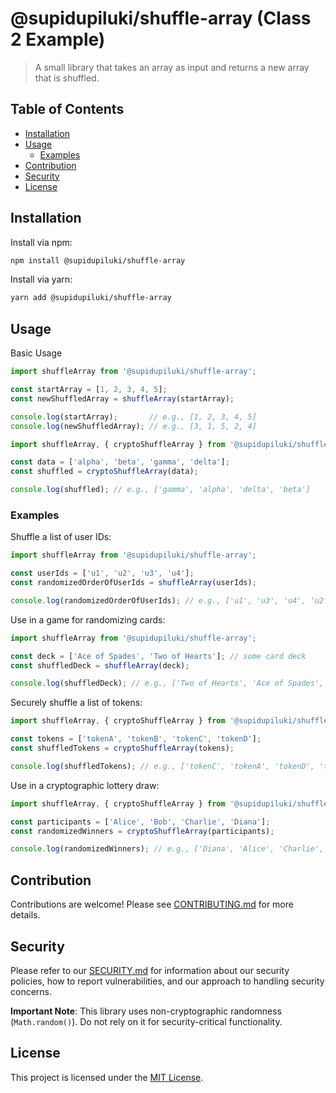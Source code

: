 # @supidupiluki/shuffle-array (Class 2 Example)

> A small library that takes an array as input and returns a new array that is shuffled.

## Table of Contents

- [Installation](#installation)
- [Usage](#usage)
   - [Examples](#examples)
- [Contribution](#contribution)
- [Security](#security)
- [License](#license)

## Installation

Install via npm:

```bash
npm install @supidupiluki/shuffle-array
```
Install via yarn:

```bash
yarn add @supidupiluki/shuffle-array
```

## Usage

Basic Usage

```js
import shuffleArray from '@supidupiluki/shuffle-array';

const startArray = [1, 2, 3, 4, 5];
const newShuffledArray = shuffleArray(startArray);

console.log(startArray);       // e.g., [1, 2, 3, 4, 5]
console.log(newShuffledArray); // e.g., [3, 1, 5, 2, 4]
```

```js
import shuffleArray, { cryptoShuffleArray } from '@supidupiluki/shuffle-array';

const data = ['alpha', 'beta', 'gamma', 'delta'];
const shuffled = cryptoShuffleArray(data);

console.log(shuffled); // e.g., ['gamma', 'alpha', 'delta', 'beta']
```

### Examples

Shuffle a list of user IDs:

```js
import shuffleArray from '@supidupiluki/shuffle-array';

const userIds = ['u1', 'u2', 'u3', 'u4'];
const randomizedOrderOfUserIds = shuffleArray(userIds);

console.log(randomizedOrderOfUserIds); // e.g., ['u1', 'u3', 'u4', 'u2']
```

Use in a game for randomizing cards:

```js
import shuffleArray from '@supidupiluki/shuffle-array';

const deck = ['Ace of Spades', 'Two of Hearts']; // some card deck
const shuffledDeck = shuffleArray(deck);

console.log(shuffledDeck); // e.g., ['Two of Hearts', 'Ace of Spades', ...]
```

Securely shuffle a list of tokens:

```js
import shuffleArray, { cryptoShuffleArray } from '@supidupiluki/shuffle-array';

const tokens = ['tokenA', 'tokenB', 'tokenC', 'tokenD'];
const shuffledTokens = cryptoShuffleArray(tokens);

console.log(shuffledTokens); // e.g., ['tokenC', 'tokenA', 'tokenD', 'tokenB']
```


Use in a cryptographic lottery draw:

```js
import shuffleArray, { cryptoShuffleArray } from '@supidupiluki/shuffle-array';

const participants = ['Alice', 'Bob', 'Charlie', 'Diana'];
const randomizedWinners = cryptoShuffleArray(participants);

console.log(randomizedWinners); // e.g., ['Diana', 'Alice', 'Charlie', 'Bob']
```

## Contribution

Contributions are welcome! Please see [CONTRIBUTING.md](./CONTRIBUTING.md) for more details.

## Security

Please refer to our [SECURITY.md](./SECURITY.md) for information about our security policies, how to report vulnerabilities, and our approach to handling security concerns.

**Important Note**: This library uses non-cryptographic randomness (`Math.random()`). Do not rely on it for security-critical functionality.

## License

This project is licensed under the [MIT License](./LICENSE.md).
